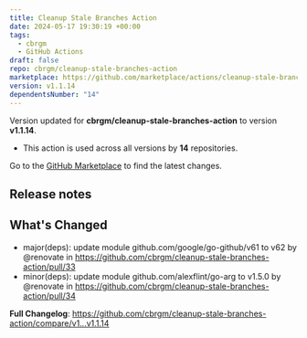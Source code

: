 ```yaml
---
title: Cleanup Stale Branches Action
date: 2024-05-17 19:30:19 +00:00
tags:
  - cbrgm
  - GitHub Actions
draft: false
repo: cbrgm/cleanup-stale-branches-action
marketplace: https://github.com/marketplace/actions/cleanup-stale-branches-action
version: v1.1.14
dependentsNumber: "14"
---
```



Version updated for **cbrgm/cleanup-stale-branches-action** to version **v1.1.14**.
- This action is used across all versions by **14** repositories.

Go to the [GitHub Marketplace](https://github.com/marketplace/actions/cleanup-stale-branches-action) to find the latest changes.

## Release notes

## What's Changed
* major(deps): update module github.com/google/go-github/v61 to v62 by @renovate in https://github.com/cbrgm/cleanup-stale-branches-action/pull/33
* minor(deps): update module github.com/alexflint/go-arg to v1.5.0 by @renovate in https://github.com/cbrgm/cleanup-stale-branches-action/pull/34


**Full Changelog**: https://github.com/cbrgm/cleanup-stale-branches-action/compare/v1...v1.1.14
